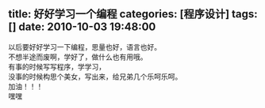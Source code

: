 title: 好好学习一个编程
categories: [程序设计]
tags: []
date: 2010-10-03 19:48:00
---
以后要好好学习一下编程，思量也好，语言也好。<br />不想半途而废啊，学好了，做什么也有用哦。<br />有事的时候写写程序，学学习，<br />没事的时候构思个美女，写出来，给兄弟几个乐呵乐呵。<br />加油！！！<br />嘿嘿